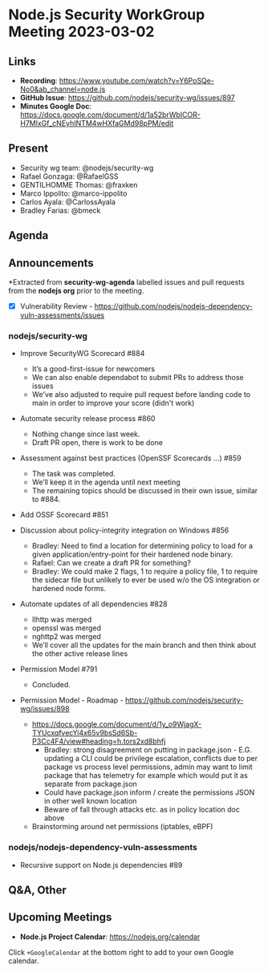 # Node.js  Security WorkGroup Meeting 2023-03-02

## Links

* **Recording**:  https://www.youtube.com/watch?v=Y6PoSQe-No0&ab_channel=node.js
* **GitHub Issue**: https://github.com/nodejs/security-wg/issues/897
* **Minutes Google Doc**: https://docs.google.com/document/d/1a52brWbICOR-H7MlxGf_cNEyhINTM4wHXfaGMd98pPM/edit

## Present

* Security wg team: @nodejs/security-wg
* Rafael Gonzaga: @RafaelGSS
* GENTILHOMME Thomas: @fraxken
* Marco Ippolito: @marco-ippolito
* Carlos Ayala: @CarlossAyala
* Bradley Farias: @bmeck

## Agenda

## Announcements

*Extracted from **security-wg-agenda** labelled issues and pull requests from the **nodejs org** prior to the meeting.

- [x] Vulnerability Review - https://github.com/nodejs/nodejs-dependency-vuln-assessments/issues

### nodejs/security-wg

* Improve SecurityWG Scorecard #884
  * It’s a good-first-issue for newcomers
  * We can also enable dependabot to submit PRs to address those issues
  * We've also adjusted to require pull request before landing code to main in order to improve your score (didn't work)

* Automate security release process #860
  * Nothing change since last week.
  * Draft PR open, there is work to be done

* Assessment against best practices (OpenSSF Scorecards ...) #859
  * The task was completed.
  * We’ll keep it in the agenda until next meeting
  * The remaining topics should be discussed in their own issue, similar to #884.

* Add OSSF Scorecard #851

* Discussion about policy-integrity integration on Windows #856
  * Bradley: Need to find a location for determining policy to load for a given application/entry-point for their hardened node binary.
  * Rafael: Can we create a draft PR for something?
  * Bradley: We could make 2 flags, 1 to require a policy file, 1 to require the sidecar file but unlikely to ever be used w/o the OS integration or hardened node forms.

* Automate updates of all dependencies #828
  * llhttp was merged
  * openssl was merged
  * nghttp2 was merged
  * We’ll cover all the updates for the main branch and then think about the other active release lines

* Permission Model #791
  * Concluded.

* Permission Model - Roadmap - https://github.com/nodejs/security-wg/issues/898
  * https://docs.google.com/document/d/1y_o9WjagX-TYUcxqfvecYi4x65v9bsSd6Sb-P3Cc4F4/view#heading=h.tors2xd8bhfj
    * Bradley: strong disagreement on putting in package.json - E.G. updating a CLI could be privilege escalation, conflicts due to per package vs process level permissions, admin may want to limit package that has telemetry for example which would put it as separate from package.json
    * Could have package.json inform / create the permissions JSON in other well known location
    * Beware of fall through attacks etc. as in policy location doc above
  * Brainstorming around net permissions (iptables, eBPF)

### nodejs/nodejs-dependency-vuln-assessments

* Recursive support on Node.js dependencies #89

## Q&A, Other

## Upcoming Meetings

* **Node.js Project Calendar**: <https://nodejs.org/calendar>

Click `+GoogleCalendar` at the bottom right to add to your own Google calendar.

